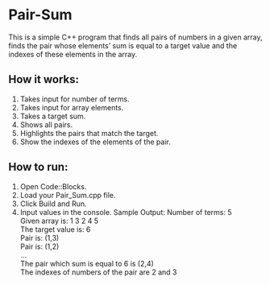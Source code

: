 # Pair-Sum
This is a simple C++ program that finds all pairs of numbers in a given array, finds the pair whose elements’ sum is equal to a target value and the indexes of these elements in the array.
## How it works:
1. Takes input for number of terms.
2. Takes input for array elements.
3. Takes a target sum.
4. Shows all pairs.
5. Highlights the pairs that match the target.
6. Show the indexes of the elements of the pair.
## How to run:
1. Open Code::Blocks.
2. Load your Pair_Sum.cpp file.
3. Click Build and Run.
4. Input values in the console.
Sample Output:
Number of terms: 5  
Given array is: 1 3 2 4 5  
The target value is: 6  
Pair is: (1,3)  
Pair is: (1,2)  
...  
The pair which sum is equal to 6 is (2,4)  
The indexes of numbers of the pair are 2 and 3
